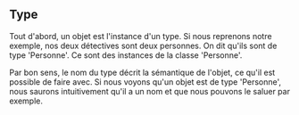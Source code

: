 ## Type

Tout d'abord, un objet est l'instance d'un type. Si nous reprenons notre exemple, nos deux détectives sont deux personnes.
On dit qu'ils sont de type 'Personne'. Ce sont des instances de la classe 'Personne'.

Par bon sens, le nom du type décrit la sémantique de l'objet, ce qu'il est possible de faire avec. Si nous voyons qu'un objet est de type 'Personne',
nous saurons intuitivement qu'il a un nom et que nous pouvons le saluer par exemple.
